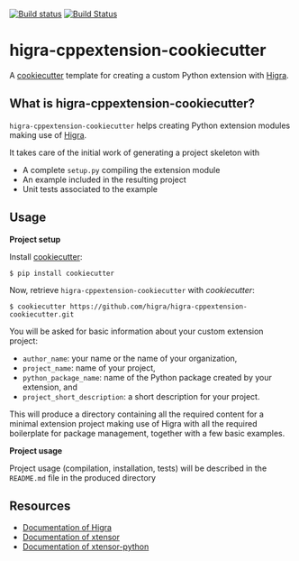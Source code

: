 [![Build status](https://ci.appveyor.com/api/projects/status/0cuehlbeaxoql1hj/branch/master?svg=true)](https://ci.appveyor.com/project/PerretB/higra-cppextension-cookiecutter/branch/master)
[![Build Status](https://travis-ci.com/higra/Higra-cppextension-cookiecutter.svg?branch=master)](https://travis-ci.com/higra/Higra-cppextension-cookiecutter)

# higra-cppextension-cookiecutter

A [cookiecutter](https://github.com/audreyr/cookiecutter) template for creating a custom Python extension with [Higra](https://github.com/higra/Higra).

## What is higra-cppextension-cookiecutter?

`higra-cppextension-cookiecutter` helps creating Python extension modules making use of [Higra](https://github.com/higra/Higra).

It takes care of the initial work of generating a project skeleton with

- A complete `setup.py` compiling the extension module
- An example included in the resulting project
- Unit tests associated to the example


## Usage

**Project setup**

Install [cookiecutter](https://github.com/audreyr/cookiecutter):

    $ pip install cookiecutter

Now, retrieve `higra-cppextension-cookiecutter` with  *cookiecutter*:

    $ cookiecutter https://github.com/higra/higra-cppextension-cookiecutter.git

You will be asked for basic information about your custom extension project:

- `author_name`: your name or the name of your organization,
- `project_name`: name of your project,
- `python_package_name`: name of the Python package created by your extension, and
- `project_short_description`: a short description for your project.

This will produce a directory containing all the required content for a minimal extension
project making use of Higra with all the required boilerplate for package management,
together with a few basic examples. 

**Project usage**

Project usage (compilation, installation, tests) will be described in the `README.md` file in the produced directory

## Resources

- [Documentation of Higra](https://higra.readthedocs.io/)
- [Documentation of xtensor](https://xtensor.readthedocs.io/en/latest/)
- [Documentation of xtensor-python](https://xtensor-pyhton.readthedocs.io/en/latest/)

